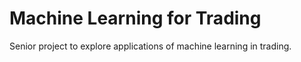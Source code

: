 # Machine Learning for Trading

Senior project to explore applications of machine learning in trading.
